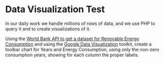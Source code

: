 Data Visualization Test
=======================

In our daily work we handle millions of rows of data, and we use PHP to query it and to create visualizations of it.

Using the [World Bank API to get a dataset for Renovable Energy Consumption](http://api.worldbank.org/countries/USA/indicators/3.1_RE.CONSUMPTION?per_page=50&date=2000:2014&format=xml) and using the [Google Data Visualization](https://google-developers.appspot.com/chart/interactive/docs/gallery/columnchart#SimpleExample) toolkit, create a toolbar chart for Years and Energy Consumption, using only the non-zero consumption years, showing for each column the proper labels.
